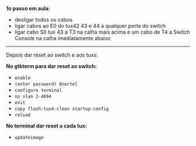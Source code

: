 **1o passo em aula:**

- desligar todos os cabos
- ligar cabos ao E0 do tux42 43 e 44 a qualquer porta do switch
- ligar cabo S0 tux 43 a T3 na calha mais acima e um cabo de T4 a  Switch Console na calha imediatamente abaixo

---

Depois dar reset ao switch e aos tuxs:

**No gtkterm para dar reset ao switch:**
- `enable`
- `(enter password) 8nortel`
- `configure terminal`
- `no vlan 2-4094`
- `exit`
- `copy flash:tux4-clean startup-config`
- `reload`

**No terminal dar reset a cada tux:**
- `updateimage`
